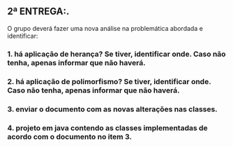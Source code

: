 ## 2ª ENTREGA:.

O grupo deverá fazer uma nova análise na problemática abordada e identificar:

### 1. há aplicação de herança? Se tiver, identificar onde. Caso não tenha, apenas informar que não haverá.
### 2. há aplicação de polimorfismo? Se tiver, identificar onde. Caso não tenha, apenas informar que não haverá.
### 3. enviar o documento com as novas alterações nas classes.
### 4. projeto em java contendo as classes implementadas de acordo com o documento no item 3.
